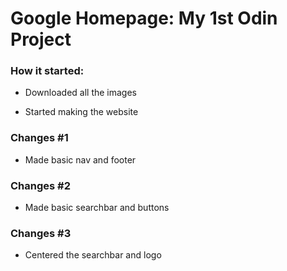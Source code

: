 # Google Homepage: My 1st Odin Project

### How it started:

- Downloaded all the images

- Started making the website

### Changes #1

- Made basic nav and footer

### Changes #2

- Made basic searchbar and buttons

### Changes #3

- Centered the searchbar and logo